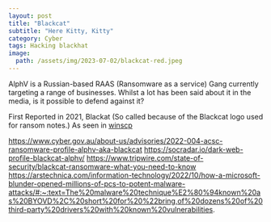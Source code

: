 ```yaml
---
layout: post
title: "Blackcat"
subtitle: "Here Kitty, Kitty"
category: Cyber
tags: Hacking blackhat
image:
  path: /assets/img/2023-07-02/blackcat-red.jpeg
---
```


AlphV is a Russian-based RAAS (Ransomware as a service) Gang currently targeting a range of businesses. Whilst a lot has been said about it in the media, is it possible to defend against it?

First Reported in 2021, Blackat (So called because of the Blackcat logo used for ransom notes.) As seen in [winscp]




[winscp]: https://www.bleepingcomputer.com/news/security/blackcat-ransomware-pushes-cobalt-strike-via-winscp-search-ads/

https://www.cyber.gov.au/about-us/advisories/2022-004-acsc-ransomware-profile-alphv-aka-blackcat
https://socradar.io/dark-web-profile-blackcat-alphv/
https://www.tripwire.com/state-of-security/blackcat-ransomware-what-you-need-to-know
https://arstechnica.com/information-technology/2022/10/how-a-microsoft-blunder-opened-millions-of-pcs-to-potent-malware-attacks/#:~:text=The%20malware%20technique%E2%80%94known%20as%20BYOVD%2C%20short%20for%20%22bring,of%20dozens%20of%20third-party%20drivers%20with%20known%20vulnerabilities.



